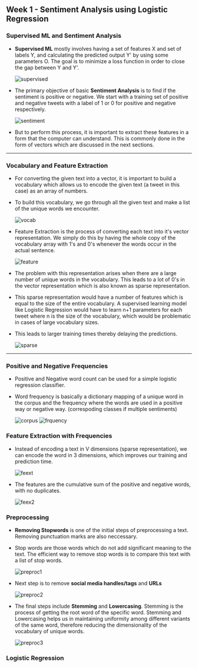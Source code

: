 ## Week 1 - Sentiment Analysis using Logistic Regression

### Supervised ML and Sentiment Analysis

- **Supervised ML** mostly involves having a set of features X and set of labels Y, and calculating the predicted output Y' by using some parameters O. The goal is to minimize a loss function in order to close the gap between Y and Y'.

  ![supervised](./images/supervised.jpg)

- The primary objective of basic **Sentiment Analysis** is to find if the sentiment is positive or negative. We start with a training set of positive and negative tweets with a label of 1 or 0 for positive and negative respectively.

  ![sentiment](./images/sentiment.jpg)

- But to perform this process, it is important to extract these features in a form that the computer can understand. This is commonly done in the form of vectors which are discussed in the next sections.

---

### Vocabulary and Feature Extraction

- For converting the given text into a vector, it is important to build a vocabulary which allows us to encode the given text (a tweet in this case) as an array of numbers.
- To build this vocabulary, we go through all the given text and make a list of the unique words we encounter.

  ![vocab](./images/vocab.jpg)

- Feature Extraction is the process of converting each text into it's vector representation. We simply do this by having the whole copy of the vocabulary array with 1's and 0's whenever the words occur in the actual sentence.

  ![feature](./images/feature.jpg)

- The problem with this representation arises when there are a large number of unique words in the vocabulary. This leads to a lot of 0's in the vector representation which is also known as sparse representation.
- This sparse representation would have a number of features which is equal to the size of the entire vocabulary. A supervised learning model like Logistic Regression would have to learn n+1 parameters for each tweet where n is the size of the vocabulary, which would be problematic in cases of large vocabulary sizes.
- This leads to larger training times thereby delaying the predictions.

  ![sparse](./images/sparse.jpg)

---

### Positive and Negative Frequencies

- Positive and Negative word count can be used for a simple logistic regression classifier.
- Word frequency is basically a dictionary mapping of a unique word in the corpus and the frequency where the words are used in a positive way or negative way. (correspoding classes if multiple sentiments)

  ![corpus](./images/corpus.jpg)
  ![frquency](./images/frqency.jpg)

### Feature Extraction with Frequencies

- Instead of encoding a text in V dimensions (sparse representation), we can encode the word in 3 dimensions, which improves our training and prediction time.

  ![feext](./images/feext.jpg)

- The features are the cumulative sum of the positive and negative words, with no duplicates.

  ![feex2](./images/feext2.jpg)

### Preprocessing

- **Removing Stopwords** is one of the initial steps of preprocessing a text. Removing punctuation marks are also neccessary.
- Stop words are those words which do not add significant meaning to the text. The efficient way to remove stop words is to compare this text with a list of stop words.

  ![preproc1](./images/preprocess1.jpg)

- Next step is to remove **social media handles/tags** and **URLs**

  ![preproc2](./images/preprocess2.jpg)

- The final steps include **Stemming** and **Lowercasing**. Stemming is the process of getting the root word of the specific word. Stemming and Lowercasing helps us in maintaining uniformity among different variants of the same word, therefore reducing the dimensionality of the vocabulary of unique words.

  ![preproc3](./images/preprocess3.jpg)

### Logistic Regression
